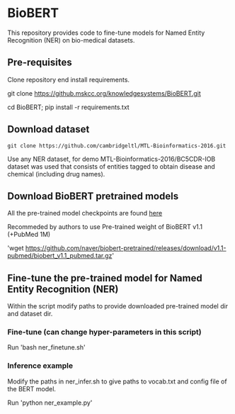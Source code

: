 # BioBERT
This repository provides code to fine-tune models for Named Entity Recognition (NER) on bio-medical datasets.

## Pre-requisites
Clone repository end install requirements.

git clone https://github.mskcc.org/knowledgesystems/BioBERT.git

cd BioBERT; pip install -r requirements.txt

## Download dataset 
`git clone https://github.com/cambridgeltl/MTL-Bioinformatics-2016.git`

Use any NER dataset, for demo MTL-Bioinformatics-2016/BC5CDR-IOB dataset was used that consists of entities tagged to obtain disease and chemical (including drug names).

## Download BioBERT pretrained models 
All the pre-trained model checkpoints are found [here](https://github.com/naver/biobert-pretrained/releases)

Recommeded by authors to use Pre-trained weight of BioBERT v1.1 (+PubMed 1M)

'wget https://github.com/naver/biobert-pretrained/releases/download/v1.1-pubmed/biobert_v1.1_pubmed.tar.gz'

## Fine-tune the pre-trained model for Named Entity Recognition (NER)
Within the script modify paths to provide downloaded pre-trained model dir and dataset dir.

### Fine-tune (can change hyper-parameters in this script)
Run 'bash ner_finetune.sh'

### Inference example
Modify the paths in ner_infer.sh to give paths to vocab.txt and config file of the BERT model.

Run 'python ner_example.py'

